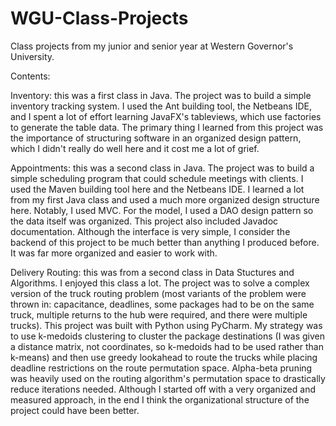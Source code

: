 # WGU-Class-Projects
Class projects from my junior and senior year at Western Governor's University.

Contents:

Inventory: this was a first class in Java. The project was to build a simple inventory tracking system. I used the Ant building tool, the Netbeans IDE, and I spent a lot of effort learning JavaFX's tableviews, which use factories to generate the table data. The primary thing I learned from this project was the importance of structuring software in an organized design pattern, which I didn't really do well here and it cost me a lot of grief.

Appointments: this was a second class in Java. The project was to build a simple scheduling program that could schedule meetings with clients. I used the Maven building tool here and the Netbeans IDE. I learned a lot from my first Java class and used a much more organized design structure here. Notably, I used MVC. For the model, I used a DAO design pattern so the data itself was organized. This project also included Javadoc documentation. Although the interface is very simple, I consider the backend of this project to be much better than anything I produced before. It was far more organized and easier to work with.

Delivery Routing: this was from a second class in Data Stuctures and Algorithms. I enjoyed this class a lot. The project was to solve a complex version of the truck routing problem (most variants of the problem were thrown in: capacitance, deadlines, some packages had to be on the same truck, multiple returns to the hub were required, and there were multiple trucks). This project was built with Python using PyCharm. My strategy was to use k-medoids clustering to cluster the package destinations (I was given a distance matrix, not coordinates, so k-medoids had to be used rather than k-means) and then use greedy lookahead to route the trucks while placing deadline restrictions on the route permutation space. Alpha-beta pruning was heavily used on the routing algorithm's permutation space to drastically reduce iterations needed. Although I started off with a very organized and measured approach, in the end I think the organizational structure of the project could have been better.
